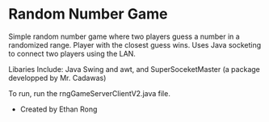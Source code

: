 # Random Number Game
Simple random number game where two players guess a number in a randomized range. Player with the closest guess wins. Uses Java socketing to connect two players using the LAN.

Libaries Include: Java Swing and awt, and SuperSoceketMaster (a package developped by Mr. Cadawas)

To run, run the rngGameServerClientV2.java file.

- Created by Ethan Rong
